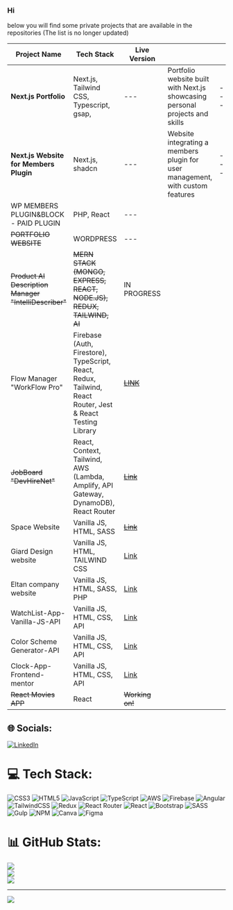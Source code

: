 ### Hi 









below you will find some private projects that are available in the repositories (The list is no longer updated)

| Project Name                  | Tech Stack                      | Live Version |   |  |   |   |   | Repo |
|-------------------------------|---------------------------------|--------------|---|---|---|---|---|------|
| **Next.js Portfolio**                      | Next.js, Tailwind CSS, Typescript, gsap,  | ---        | Portfolio website built with Next.js showcasing personal projects and skills | ---      | ---      | ---       |
| **Next.js Website for Members Plugin**     | Next.js, shadcn   | ---        | Website integrating a members plugin for user management, with custom features | ---      | ---      | ---       |
|  WP MEMBERS PLUGIN&BLOCK - PAID PLUGIN          | PHP, React | ---  |   |   |   |   |   | --| 
|  ~~PORTFOLIO WEBSITE~~         | WORDPRESS | ---  |   |   |   |   |   | --| 
| ~~Product AI Description Manager "IntelliDescriber"~~          | ~~MERN STACK (MONGO, EXPRESS, REACT, NODE.JS), REDUX, TAILWIND, AI~~   | IN PROGRESS   |   |   |   |   |   | IN PROGRESS | 
| Flow Manager "WorkFlow Pro"          | Firebase (Auth, Firestore), TypeScript, React, Redux, Tailwind, React Router, Jest & React Testing Library   | ~~[LINK](https://bilecky.github.io/workflow-pro-app/)~~    |   |   |   |   |   | ~~[Link](https://github.com/bilecky/workflow-pro-app)~~ |
| ~~JobBoard "DevHireNet"~~          | React, Context, Tailwind, AWS (Lambda, Amplify, API Gateway, DynamoDB), React Router  | ~~[Link](https://bilecky.github.io/devhirenet/)~~    |   |   |   |   |   | ~~[Link](https://github.com/bilecky/DevHireNet)~~|
| Space Website             | Vanilla JS, HTML, SASS          | ~~[Link](https://bilecky.github.io/Space-Website-Layout/)~~       |   |   |   |   |   | [Link](https://github.com/bilecky/Space-Website-Layout) |
| Giard Design website         | Vanilla JS, HTML, TAILWIND CSS        |      [Link](https://bilecky.github.io/Giard-Design-website/ )                              |   |   |   |   |   | [Link](https://github.com/bilecky/Giard-Design-website) |
| Eltan company website         | Vanilla JS, HTML, SASS, PHP         | [Link](https://eltan.com.pl/)                                  |   |   |   |   |   | [Link](https://github.com/bilecky/StronaEltan) |
| WatchList-App-Vanilla-JS-API  | Vanilla JS, HTML, CSS, API           | [Link](https://bilecky.github.io/WatchList-App-Vanilla-JS-API/index.html)  |    |   |   |   |   | [Link](https://github.com/bilecky/WatchList-App-Vanilla-JS-API) |
| Color Scheme Generator-API    | Vanilla JS, HTML, CSS, API           | [Link](https://bilecky.github.io/Color-Scheme-Generator-API/)  |   |   |   |   |   | [Link](https://github.com/bilecky/Color-Scheme-Generator-API) |
| Clock-App-Frontend-mentor   | Vanilla JS, HTML, CSS, API           | [Link](https://bilecky.github.io/Clock-App-Frontend-mentor/)  |   |   |   |   |   |[Link](https://github.com/bilecky/Clock-App-Frontend-mentor) |
| ~~React Movies APP~~              | React                           | ~~Working on!~~  |    |   |   |   |   | [Link](https://github.com/bilecky/react-fs-app)|


## 🌐 Socials:
[![LinkedIn](https://img.shields.io/badge/LinkedIn-%230077B5.svg?logo=linkedin&logoColor=white)](https://linkedin.com/in/paweł-bilski-54b709a4/) 

# 💻 Tech Stack:
![CSS3](https://img.shields.io/badge/css3-%231572B6.svg?style=for-the-badge&logo=css3&logoColor=white) ![HTML5](https://img.shields.io/badge/html5-%23E34F26.svg?style=for-the-badge&logo=html5&logoColor=white) ![JavaScript](https://img.shields.io/badge/javascript-%23323330.svg?style=for-the-badge&logo=javascript&logoColor=%23F7DF1E) ![TypeScript](https://img.shields.io/badge/typescript-%23007ACC.svg?style=for-the-badge&logo=typescript&logoColor=white) ![AWS](https://img.shields.io/badge/AWS-%23FF9900.svg?style=for-the-badge&logo=amazon-aws&logoColor=white) ![Firebase](https://img.shields.io/badge/firebase-%23039BE5.svg?style=for-the-badge&logo=firebase) ![Angular](https://img.shields.io/badge/angular-%23DD0031.svg?style=for-the-badge&logo=angular&logoColor=white) ![TailwindCSS](https://img.shields.io/badge/tailwindcss-%2338B2AC.svg?style=for-the-badge&logo=tailwind-css&logoColor=white) ![Redux](https://img.shields.io/badge/redux-%23593d88.svg?style=for-the-badge&logo=redux&logoColor=white) ![React Router](https://img.shields.io/badge/React_Router-CA4245?style=for-the-badge&logo=react-router&logoColor=white) ![React](https://img.shields.io/badge/react-%2320232a.svg?style=for-the-badge&logo=react&logoColor=%2361DAFB) 
![Bootstrap](https://img.shields.io/badge/bootstrap-%23563D7C.svg?style=for-the-badge&logo=bootstrap&logoColor=white)
![SASS](https://img.shields.io/badge/SASS-hotpink.svg?style=for-the-badge&logo=SASS&logoColor=white) ![Gulp](https://img.shields.io/badge/GULP-%23CF4647.svg?style=for-the-badge&logo=gulp&logoColor=white) ![NPM](https://img.shields.io/badge/NPM-%23000000.svg?style=for-the-badge&logo=npm&logoColor=white) ![Canva](https://img.shields.io/badge/Canva-%2300C4CC.svg?style=for-the-badge&logo=Canva&logoColor=white) 	![Figma](https://img.shields.io/badge/figma-%23F24E1E.svg?style=for-the-badge&logo=figma&logoColor=white)
# 📊 GitHub Stats:
![](https://github-readme-stats.vercel.app/api?username=bilecky&theme=dark&hide_border=false&include_all_commits=false&count_private=false)<br/>
![](https://github-readme-streak-stats.herokuapp.com/?user=bilecky&theme=dark&hide_border=false)<br/>
![](https://github-readme-stats.vercel.app/api/top-langs/?username=bilecky&theme=dark&hide_border=false&include_all_commits=false&count_private=false&layout=compact)

---
[![](https://visitcount.itsvg.in/api?id=bilecky&icon=0&color=0)](https://visitcount.itsvg.in)

<!-- Proudly created with GPRM ( https://gprm.itsvg.in ) -->
